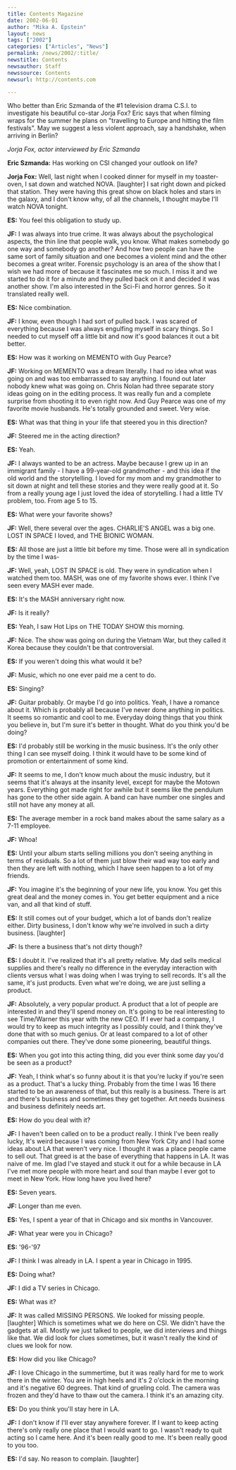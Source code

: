```yaml
---
title: Contents Magazine
date: 2002-06-01
author: "Mika A. Epstein"
layout: news
tags: ["2002"]
categories: ["Articles", "News"]
permalink: /news/2002/:title/
newstitle: Contents  
newsauthor: Staff  
newssource: Contents  
newsurl: http://contents.com

---
```


Who better than Eric Szmanda of the #1 television drama C.S.I. to investigate his beautiful co-star Jorja Fox? Eric says that when filming wraps for the summer he plans on "travelling to Europe and hitting the film festivals". May we suggest a less violent approach, say a handshake, when arriving in Berlin?

*Jorja Fox, actor interviewed by Eric Szmanda*

**Eric Szmanda:** Has working on CSI changed your outlook on life? 

**Jorja Fox:** Well, last night when I cooked dinner for myself in my toaster-oven, I sat down and watched NOVA. [laughter] I sat right down and picked that station. They were having this great show on black holes and stars in the galaxy, and I don't know why, of all the channels, I thought maybe I'll watch NOVA tonight. 

**ES:** You feel this obligation to study up. 

**JF:** I was always into true crime. It was always about the psychological aspects, the thin line that people walk, you know. What makes somebody go one way and somebody go another? And how two people can have the same sort of family situation and one becomes a violent mind and the other becomes a great writer. Forensic psychology is an area of the show that I wish we had more of because it fascinates me so much. I miss it and we started to do it for a minute and they pulled back on it and decided it was another show. I'm also interested in the Sci-Fi and horror genres. So it translated really well. 

**ES:** Nice combination. 

**JF:** I know, even though I had sort of pulled back. I was scared of everything because I was always engulfing myself in scary things. So I needed to cut myself off a little bit and now it's good balances it out a bit better. 

**ES:** How was it working on MEMENTO with Guy Pearce? 

**JF:** Working on MEMENTO was a dream literally. I had no idea what was going on and was too embarrassed to say anything. I found out later nobody knew what was going on. Chris Nolan had three separate story ideas going on in the editing process. It was really fun and a complete surprise from shooting it to even right now. And Guy Pearce was one of my favorite movie husbands. He's totally grounded and sweet. Very wise. 

**ES:** What was that thing in your life that steered you in this direction? 

**JF:** Steered me in the acting direction? 

**ES:** Yeah. 

**JF:** I always wanted to be an actress. Maybe because I grew up in an immigrant family - I have a 99-year-old grandmother - and this idea if the old world and the storytelling. I loved for my mom and my grandmother to sit down at night and tell these stories and they were really good at it. So from a really young age I just loved the idea of storytelling. I had a little TV problem, too. From age 5 to 15. 

**ES:** What were your favorite shows? 

**JF:** Well, there several over the ages. CHARLIE'S ANGEL was a big one. LOST IN SPACE I loved, and THE BIONIC WOMAN. 

**ES:** All those are just a little bit before my time. Those were all in syndication by the time I was- 

**JF:** Well, yeah, LOST IN SPACE is old. They were in syndication when I watched them too. MASH, was one of my favorite shows ever. I think I've seen every MASH ever made. 

**ES:** It's the MASH anniversary right now. 

**JF:** Is it really? 

**ES:** Yeah, I saw Hot Lips on THE TODAY SHOW this morning. 

**JF:** Nice. The show was going on during the Vietnam War, but they called it Korea because they couldn't be that controversial. 

**ES:** If you weren't doing this what would it be? 

**JF:** Music, which no one ever paid me a cent to do. 

**ES:** Singing? 

**JF:** Guitar probably. Or maybe I'd go into politics. Yeah, I have a romance about it. Which is probably all because I've never done anything in politics. It seems so romantic and cool to me. Everyday doing things that you think you believe in, but I'm sure it's better in thought. What do you think you'd be doing? 

**ES:** I'd probably still be working in the music business. It's the only other thing I can see myself doing. I think it would have to be some kind of promotion or entertainment of some kind. 

**JF:** It seems to me, I don't know much about the music industry, but it seems that it's always at the insanity level, except for maybe the Motown years. Everything got made right for awhile but it seems like the pendulum has gone to the other side again. A band can have number one singles and still not have any money at all.

**ES:** The average member in a rock band makes about the same salary as a 7-11 employee. 

**JF:** Whoa! 

**ES:** Until your album starts selling millions you don't seeing anything in terms of residuals. So a lot of them just blow their wad way too early and then they are left with nothing, which I have seen happen to a lot of my friends. 

**JF:** You imagine it's the beginning of your new life, you know. You get this great deal and the money comes in. You get better equipment and a nice van, and all that kind of stuff. 

**ES:** It still comes out of your budget, which a lot of bands don't realize either. Dirty business, I don't know why we're involved in such a dirty business. [laughter] 

**JF:** Is there a business that's not dirty though? 

**ES:** I doubt it. I've realized that it's all pretty relative. My dad sells medical supplies and there's really no difference in the everyday interaction with clients versus what I was doing when I was trying to sell records. It's all the same, it's just products. Even what we're doing, we are just selling a product. 

**JF:** Absolutely, a very popular product. A product that a lot of people are interested in and they'll spend money on. It's going to be real interesting to see Time/Warner this year with the new CEO. If I ever had a company, I would try to keep as much integrity as I possibly could, and I think they've done that with so much genius. Or at least compared to a lot of other companies out there. They've done some pioneering, beautiful things. 

**ES:** When you got into this acting thing, did you ever think some day you'd be seen as a product? 

**JF:** Yeah, I think what's so funny about it is that you're lucky if you're seen as a product. That's a lucky thing. Probably from the time I was 16 there started to be an awareness of that, but this really is a business. There is art and there's business and sometimes they get together. Art needs business and business definitely needs art. 

**ES:** How do you deal with it? 

**JF:** I haven't been called on to be a product really. I think I've been really lucky, It's weird because I was coming from New York City and I had some ideas about LA that weren't very nice. I thought it was a place people came to sell out. That greed is at the base of everything that happens in LA. It was naive of me. Im glad I've stayed and stuck it out for a while because in LA I've met more people with more heart and soul than maybe I ever got to meet in New York. How long have you lived here? 

**ES:** Seven years. 

**JF:** Longer than me even. 

**ES:** Yes, I spent a year of that in Chicago and six months in Vancouver. 

**JF:** What year were you in Chicago? 

**ES:** '96-'97 

**JF:** I think I was already in LA. I spent a year in Chicago in 1995. 

**ES:** Doing what? 

**JF:** I did a TV series in Chicago. 

**ES:** What was it? 

**JF:** It was called MISSING PERSONS. We looked for missing people. [laughter] Which is sometimes what we do here on CSI. We didn't have the gadgets at all. Mostly we just talked to people, we did interviews and things like that. We did look for clues sometimes, but it wasn't really the kind of clues we look for now. 

**ES:** How did you like Chicago? 

**JF:** I love Chicago in the summertime, but it was really hard for me to work there in the winter. You are in high heels and it's 2 o'clock in the morning and it's negative 60 degrees. That kind of grueling cold. The camera was frozen and they'd have to thaw out the camera. I think it's an amazing city. 

**ES:** Do you think you'll stay here in LA. 

**JF:** I don't know if I'll ever stay anywhere forever. If I want to keep acting there's only really one place that I would want to go. I wasn't ready to quit acting so I came here. And it's been really good to me. It's been really good to you too. 

**ES:** I'd say. No reason to complain. [laughter]


